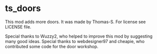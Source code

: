 ts_doors
========

This mod adds more doors.
It was made by Thomas-S.
For license see LICENSE file.

Special thanks to Wuzzy2, who helped to improve this mod by suggesting many good ideas.
Special thanks to webdesigner97 and cheapie, who contributed some code for the door workshop.
